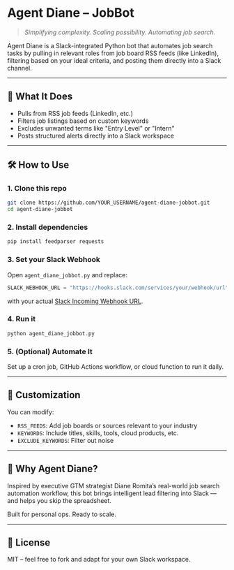 # Agent Diane – JobBot

> *Simplifying complexity. Scaling possibility. Automating job search.*

Agent Diane is a Slack-integrated Python bot that automates job search tasks by pulling in relevant roles from job board RSS feeds (like LinkedIn), filtering based on your ideal criteria, and posting them directly into a Slack channel.

---

## 🚀 What It Does
- Pulls from RSS job feeds (LinkedIn, etc.)
- Filters job listings based on custom keywords
- Excludes unwanted terms like "Entry Level" or "Intern"
- Posts structured alerts directly into a Slack workspace

---

## 🛠 How to Use

### 1. Clone this repo
```bash
git clone https://github.com/YOUR_USERNAME/agent-diane-jobbot.git
cd agent-diane-jobbot
```

### 2. Install dependencies
```bash
pip install feedparser requests
```

### 3. Set your Slack Webhook
Open `agent_diane_jobbot.py` and replace:
```python
SLACK_WEBHOOK_URL = "https://hooks.slack.com/services/your/webhook/url"
```
with your actual [Slack Incoming Webhook URL](https://api.slack.com/messaging/webhooks).

### 4. Run it
```bash
python agent_diane_jobbot.py
```

### 5. (Optional) Automate It
Set up a cron job, GitHub Actions workflow, or cloud function to run it daily.

---

## 🧠 Customization
You can modify:
- `RSS_FEEDS`: Add job boards or sources relevant to your industry
- `KEYWORDS`: Include titles, skills, tools, cloud products, etc.
- `EXCLUDE_KEYWORDS`: Filter out noise

---

## 🤖 Why Agent Diane?
Inspired by executive GTM strategist Diane Romita’s real-world job search automation workflow, this bot brings intelligent lead filtering into Slack — and helps you skip the spreadsheet.

Built for personal ops. Ready to scale.

---

## 📄 License
MIT – feel free to fork and adapt for your own Slack workspace.
